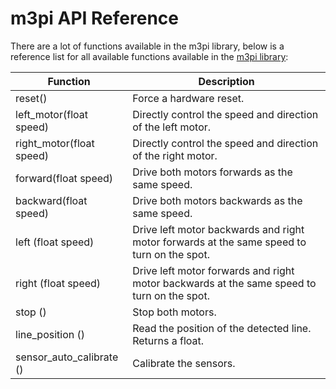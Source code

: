 # m3pi API Reference

There are a lot of functions available in the m3pi library, below is a reference list for all available functions available in the [m3pi library](https://os.mbed.com/users/chris/code/m3pi/docs/4b7d6ea9b35b/classm3pi.html):

| Function                     | Description                                                                                 |
|------------------------------|---------------------------------------------------------------------------------------------|
| reset()                      | Force a hardware reset.                                                                     |
| left_motor(float speed)      | Directly control the speed and direction of the left motor.                                 |
| right_motor(float speed)     | Directly control the speed and direction of the right motor.                                |
| forward(float speed)         | Drive both motors forwards as the same speed.                                               |
| backward(float speed)        | Drive both motors backwards as the same speed.                                              |
| left (float speed)           | Drive left motor backwards and right motor forwards at the same speed to turn on the spot.  |
| right (float speed)          | Drive left motor forwards and right motor backwards at the same speed to turn on the spot.  |
| stop ()                      | Stop both motors.                                                                           |
| line_position ()             | Read the position of the detected line. Returns a float.                                    |
| sensor_auto_calibrate ()     | Calibrate the sensors.                                                                      |
